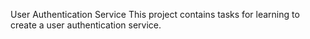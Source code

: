User Authentication Service
This project contains tasks for learning to create a user authentication service.
